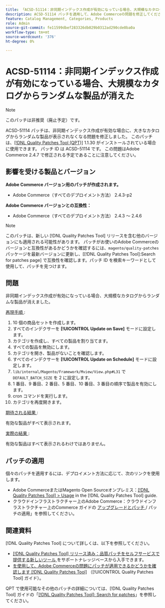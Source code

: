 ```yaml
---
title: 「ACSD-51114：非同期インデックス作成が有効になっている場合、大規模なカタログからランダムな製品が表示されなくなる」
description: ACSD-51114 パッチを適用して、Adobe Commerceの問題を修正してください。非同期インデックス作成が有効な場合、大きなカタログからランダムな製品が消えました。
feature: Catalog Management, Categories, Products
role: Admin
source-git-commit: fe11599dbef283326db029b0312ad290cde0ba0a
workflow-type: tm+mt
source-wordcount: '376'
ht-degree: 0%

---
```


# ACSD-51114：非同期インデックス作成が有効になっている場合、大規模なカタログからランダムな製品が消えた

>[!NOTE]
>
>このパッチは非推奨（廃止予定）です。

ACSD-51114 パッチは、非同期インデックス作成が有効な場合に、大きなカタログからランダムな製品が表示されなくなる問題を修正しました。 このパッチは、[[!DNL Quality Patches Tool (QPT)]](https://experienceleague.adobe.com/en/docs/commerce-knowledge-base/kb/announcements/commerce-announcements/magento-quality-patches-released-new-tool-to-self-serve-quality-patches) 1.1.30 がインストールされている場合に使用できます。 パッチ ID は ACSD-51114 です。 この問題はAdobe Commerce 2.4.7 で修正される予定であることに注意してください。

## 影響を受ける製品とバージョン

**Adobe Commerce バージョン用のパッチが作成されます。**

* Adobe Commerce（すべてのデプロイメント方法） 2.4.3-p2

**Adobe Commerce バージョンとの互換性：**

* Adobe Commerce（すべてのデプロイメント方法） 2.4.3 ～ 2.4.6

>[!NOTE]
>
>このパッチは、新しい [!DNL Quality Patches Tool] リリースを含む他のバージョンにも適用される可能性があります。 パッチがお使いのAdobe Commerceのバージョンと互換性があるかどうかを確認するには、`magento/quality-patches` パッケージを最新バージョンに更新し、[[!DNL Quality Patches Tool]:Search for patches page] で互換性を確認します。パッチ ID を検索キーワードとして使用して、パッチを見つけます。

## 問題

非同期インデックス作成が有効になっている場合、大規模なカタログからランダムな製品が消えました。

<u> 再現手順 </u>:

1. 10 個の商品セットを作成します。
1. すべてのインデクサーを **[!UICONTROL Update on Save]** モードに設定します。
1. カテゴリを作成し、すべての製品を割り当てます。
1. すべての製品を無効にします。
1. カテゴリを開き、製品がないことを確認します。
1. すべてのインデクサーを **[!UICONTROL Update on Schedule]** モードに設定します。
1. `lib/internal/Magento/Framework/Mview/View.php#L31` で `DEFAULT_BATCH_SIZE` を 2 に設定します。
1. 1 番目、9 番目、2 番目、5 番目、10 番目、3 番目の順序で製品を有効にします。
1. cron コマンドを実行します。
1. カテゴリを再度開きます。

<u> 期待される結果 </u>:

有効な製品がすべて表示されます。

<u> 実際の結果 </u>:

有効な製品はすべて表示されるわけではありません。

## パッチの適用

個々のパッチを適用するには、デプロイメント方法に応じて、次のリンクを使用します。

* Adobe CommerceまたはMagento Open Sourceオンプレミス：[[!DNL Quality Patches Tool] > Usage](/help/tools/quality-patches-tool/usage.md) in the [!DNL Quality Patches Tool] guide.
* クラウドインフラストラクチャー上のAdobe Commerce：クラウドインフラストラクチャー上のCommerce ガイドの [ アップグレードとパッチ ](https://experienceleague.adobe.com/docs/commerce-cloud-service/user-guide/develop/upgrade/apply-patches.html)/ パッチの適用」を参照してください。

## 関連資料

[!DNL Quality Patches Tool] について詳しくは、以下を参照してください。

* [[!DNL Quality Patches Tool]  リリース済み：品質パッチをセルフサービスで提供する新しいツール ](https://experienceleague.adobe.com/en/docs/commerce-knowledge-base/kb/announcements/commerce-announcements/magento-quality-patches-released-new-tool-to-self-serve-quality-patches) をサポートナレッジベースから入手できます。
* [ を使用して、Adobe Commerceの問題にパッチが適用できるかどうかを確認します  [!DNL Quality Patches Tool]](/help/tools/quality-patches-tool/patches-available-in-qpt/check-patch-for-magento-issue-with-magento-quality-patches.md) （[!UICONTROL Quality Patches Tool] ガイド）。


QPT で使用可能なその他のパッチの詳細については、[!DNL Quality Patches Tool] ガイドの「[[!DNL Quality Patches Tool]: Search for patches](https://experienceleague.adobe.com/tools/commerce-quality-patches/index.html)」を参照してください。
